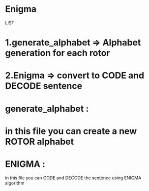 Enigma
=================================================================================================================
LIST

1.generate_alphabet => Alphabet generation for each rotor
==
2.Enigma => convert to CODE and DECODE sentence
==
generate_alphabet :
==
in this file you can create a new ROTOR alphabet
==
ENIGMA :
==
in this file you can CODE and DECODE the sentence using ENIGMA algorithm 

